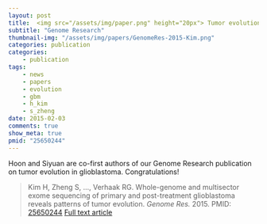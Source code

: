 ```yaml
---
layout: post
title:  <img src="/assets/img/paper.png" height="20px"> Tumor evolution in glioblastoma
subtitle: "Genome Research"
thumbnail-img: "/assets/img/papers/GenomeRes-2015-Kim.png"
categories: publication
categories:
    - publication
tags:
    - news
    - papers
    - evolution
    - gbm
    - h_kim
    - s_zheng
date: 2015-02-03
comments: true
show_meta: true
pmid: "25650244"
---
```


Hoon and Siyuan are co-first authors of our Genome Research publication on tumor evolution in glioblastoma. Congratulations!

>Kim H, Zheng S, ..., Verhaak RG. Whole-genome and multisector exome sequencing of primary and post-treatment glioblastoma reveals patterns of tumor evolution. *Genome Res.* 2015. PMID: [25650244](http://www.ncbi.nlm.nih.gov/pubmed/25650244) [Full text article](http://genome.cshlp.org/content/early/2015/02/03/gr.180612.114.abstract)
